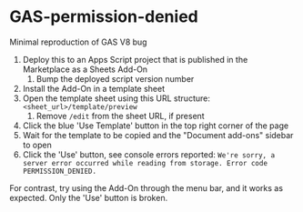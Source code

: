 # GAS-permission-denied
Minimal reproduction of GAS V8 bug

1. Deploy this to an Apps Script project that is published in the Marketplace as a Sheets Add-On
    1. Bump the deployed script version number
2. Install the Add-On in a template sheet
3. Open the template sheet using this URL structure: `<sheet_url>/template/preview`
    1. Remove `/edit` from the sheet URL, if present
4. Click the blue 'Use Template' button in the top right corner of the page
5. Wait for the template to be copied and the "Document add-ons" sidebar to open
6. Click the 'Use' button, see console errors reported: `We're sorry, a server error occurred while reading from storage. Error code PERMISSION_DENIED.`

For contrast, try using the Add-On through the menu bar, and it works as expected. Only the 'Use' button is broken.
